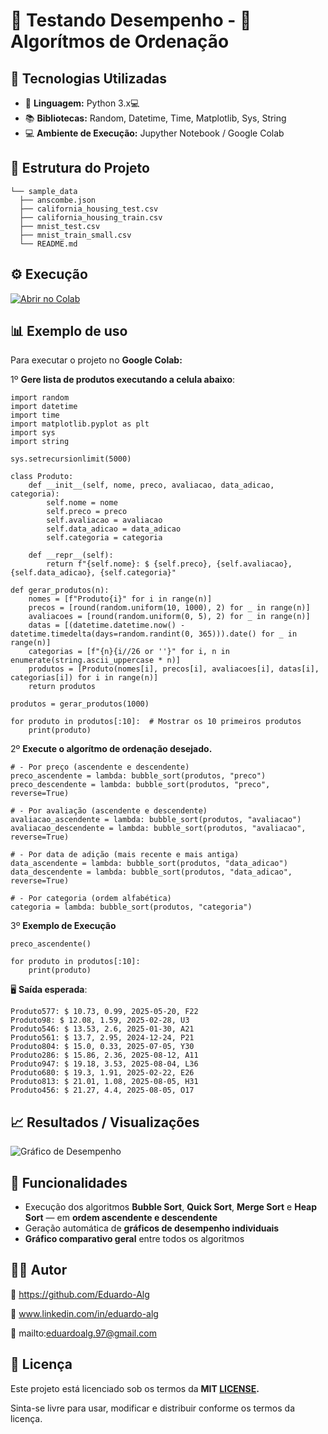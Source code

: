 # 🧪 Testando Desempenho - 🔢 Algorítmos de Ordenação 

## 🚀 Tecnologias Utilizadas
- 🐍 **Linguagem:** Python 3.x💻
- 📚 **Bibliotecas:** Random, Datetime, Time, Matplotlib, Sys, String
- 💻 **Ambiente de Execução:** Jupyther Notebook / Google Colab

## 📂 Estrutura do Projeto
```
└── sample_data 
  ├── anscombe.json 
  ├── california_housing_test.csv 
  ├── california_housing_train.csv 
  ├── mnist_test.csv 
  ├── mnist_train_small.csv 
  └── README.md
```

## ⚙️ Execução
[![Abrir no Colab](https://colab.research.google.com/assets/colab-badge.svg)](https://colab.research.google.com/github/Eduardo-Alg/nocoes_de_ordenacao/blob/main/A4__NO%C3%87%C3%95ES_DE_ORDENA%C3%87%C3%83O.ipynb)

## 📊 Exemplo de uso
Para executar o projeto no **Google Colab:**

1º **Gere lista de produtos executando a celula abaixo**:
```
import random
import datetime
import time
import matplotlib.pyplot as plt
import sys
import string

sys.setrecursionlimit(5000)

class Produto:
    def __init__(self, nome, preco, avaliacao, data_adicao, categoria):
        self.nome = nome
        self.preco = preco
        self.avaliacao = avaliacao
        self.data_adicao = data_adicao
        self.categoria = categoria

    def __repr__(self):
        return f"{self.nome}: $ {self.preco}, {self.avaliacao}, {self.data_adicao}, {self.categoria}"

def gerar_produtos(n):
    nomes = [f"Produto{i}" for i in range(n)]
    precos = [round(random.uniform(10, 1000), 2) for _ in range(n)]
    avaliacoes = [round(random.uniform(0, 5), 2) for _ in range(n)]
    datas = [(datetime.datetime.now() - datetime.timedelta(days=random.randint(0, 365))).date() for _ in range(n)]
    categorias = [f"{n}{i//26 or ''}" for i, n in enumerate(string.ascii_uppercase * n)]
    produtos = [Produto(nomes[i], precos[i], avaliacoes[i], datas[i], categorias[i]) for i in range(n)]
    return produtos

produtos = gerar_produtos(1000)

for produto in produtos[:10]:  # Mostrar os 10 primeiros produtos
    print(produto)

```
2º **Execute o algorítmo de ordenação desejado.**
```
# - Por preço (ascendente e descendente)
preco_ascendente = lambda: bubble_sort(produtos, "preco")
preco_descendente = lambda: bubble_sort(produtos, "preco", reverse=True)

# - Por avaliação (ascendente e descendente)
avaliacao_ascendente = lambda: bubble_sort(produtos, "avaliacao")
avaliacao_descendente = lambda: bubble_sort(produtos, "avaliacao", reverse=True)

# - Por data de adição (mais recente e mais antiga)
data_ascendente = lambda: bubble_sort(produtos, "data_adicao")
data_descendente = lambda: bubble_sort(produtos, "data_adicao", reverse=True)

# - Por categoria (ordem alfabética)
categoria = lambda: bubble_sort(produtos, "categoria")
```
3º **Exemplo de Execução**
```
preco_ascendente()

for produto in produtos[:10]:
    print(produto)
```

🖥️ **Saída esperada**:
```
Produto577: $ 10.73, 0.99, 2025-05-20, F22
Produto98: $ 12.08, 1.59, 2025-02-28, U3
Produto546: $ 13.53, 2.6, 2025-01-30, A21
Produto561: $ 13.7, 2.95, 2024-12-24, P21
Produto804: $ 15.0, 0.33, 2025-07-05, Y30
Produto286: $ 15.86, 2.36, 2025-08-12, A11
Produto947: $ 19.18, 3.53, 2025-08-04, L36
Produto680: $ 19.3, 1.91, 2025-02-22, E26
Produto813: $ 21.01, 1.08, 2025-08-05, H31
Produto456: $ 21.27, 4.4, 2025-08-05, O17
```

## 📈 Resultados / Visualizações

![Gráfico de Desempenho](img/grafico_desempenho.png)

## 🧩 Funcionalidades
- Execução dos algoritmos **Bubble Sort**, **Quick Sort**, **Merge Sort** e **Heap Sort** — em **ordem ascendente e descendente**
- Geração automática de **gráficos de desempenho individuais**
- **Gráfico comparativo geral** entre todos os algoritmos

## 👨‍💻 Autor
🐙 https://github.com/Eduardo-Alg

🔗 www.linkedin.com/in/eduardo-alg

📧 mailto:eduardoalg.97@gmail.com

## 📜 Licença
Este projeto está licenciado sob os termos da **MIT [LICENSE](./LICENSE).**

Sinta-se livre para usar, modificar e distribuir conforme os termos da licença.
